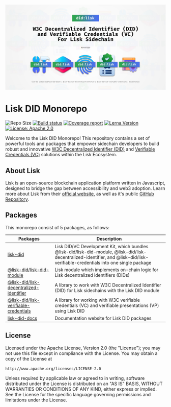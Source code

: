 ![Header](./static/lisk-did-monorepo-header.jpg)

# Lisk DID Monorepo

![Repo Size](https://img.shields.io/github/repo-size/aldhosutra/lisk-did)
[![Build status](https://img.shields.io/github/actions/workflow/status/aldhosutra/lisk-did/codecov.yml?branch=main)](https://github.com/aldhosutra/lisk-did/actions)
[![Coverage report](https://codecov.io/gh/aldhosutra/lisk-did/branch/main/graph/badge.svg?precision=2)](https://app.codecov.io/gh/aldhosutra/lisk-did)
[![Lerna Version](https://img.shields.io/github/lerna-json/v/aldhosutra/lisk-did)](https://github.com/aldhosutra/lisk-did/blob/main/lerna.json)
[![License: Apache 2.0](https://img.shields.io/github/license/aldhosutra/lisk-did?color=green)](http://www.apache.org/licenses/LICENSE-2.0)

Welcome to the Lisk DID Monorepo! This repository contains a set of powerful tools and packages that empower sidechain developers to build robust and innovative [W3C Decentralized Identifier (DID)](https://www.w3.org/TR/did-core/) and [Verifiable Credentials (VC)](https://www.w3.org/TR/vc-data-model/) solutions within the Lisk Ecosystem.

## About Lisk

Lisk is an open-source blockchain application platform written in Javascript, designed to bridge the gap between accessibility and web3 adoption. Learn more about Lisk from their [official website](https://lisk.com), as well as it's public [GitHub Repository](https://github.com/LiskHQ).

## Packages

This monorepo consist of 5 packages, as follows:

| Packages                                                                                                     | Description                                                                                                                                                                      |
| ------------------------------------------------------------------------------------------------------------ | -------------------------------------------------------------------------------------------------------------------------------------------------------------------------------- |
| [lisk-did](https://npmjs.com/package/lisk-did)                                                               | Lisk DID/VC Development Kit, which bundles @lisk-did/lisk-did-module, @lisk-did/lisk-decentralized-identifier, and @lisk-did/lisk-verifiable-credentials into one single package |
| [@lisk-did/lisk-did-module](https://npmjs.com/package/@lisk-did/lisk-did-module)                             | Lisk module which implements on-chain logic for Lisk decentralized identifiers (DIDs)                                                                                            |
| [@lisk-did/lisk-decentralized-identifier](https://npmjs.com/package/@lisk-did/lisk-decentralized-identifier) | A library to work with W3C Decentralized Identifier (DID) for Lisk sidechains with the Lisk DID module                                                                           |
| [@lisk-did/lisk-verifiable-credentials](https://npmjs.com/package/@lisk-did/lisk-verifiable-credentials)     | A library for working with W3C verifiable credentials (VC) and verifiable presentations (VP) using Lisk DID                                                                      |
| [lisk-did-docs](https://aldhosutra.github.io/lisk-did)                                                       | Documentation website for Lisk DID packages                                                                                                                                      |

## License

Licensed under the Apache License, Version 2.0 (the "License");
you may not use this file except in compliance with the License.
You may obtain a copy of the License at

    http://www.apache.org/licenses/LICENSE-2.0

Unless required by applicable law or agreed to in writing, software
distributed under the License is distributed on an "AS IS" BASIS,
WITHOUT WARRANTIES OR CONDITIONS OF ANY KIND, either express or implied.
See the License for the specific language governing permissions and
limitations under the License.
